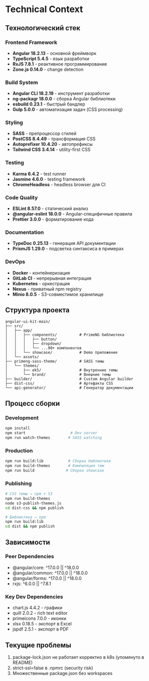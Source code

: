# Technical Context

## Технологический стек

### Frontend Framework
- **Angular 18.2.13** - основной фреймворк
- **TypeScript 5.4.5** - язык разработки
- **RxJS 7.8.1** - реактивное программирование
- **Zone.js 0.14.0** - change detection

### Build System
- **Angular CLI 18.2.19** - инструмент разработки
- **ng-packagr 18.0.0** - сборка Angular библиотеки
- **esbuild 0.23.1** - быстрый бандлер
- **Gulp 5.0.0** - автоматизация задач (CSS processing)

### Styling
- **SASS** - препроцессор стилей
- **PostCSS 8.4.49** - трансформация CSS
- **Autoprefixer 10.4.20** - автопрефиксы
- **Tailwind CSS 3.4.14** - utility-first CSS

### Testing
- **Karma 6.4.2** - test runner
- **Jasmine 4.6.0** - testing framework
- **ChromeHeadless** - headless browser для CI

### Code Quality
- **ESLint 8.57.0** - статический анализ
- **@angular-eslint 18.0.0** - Angular-специфичные правила
- **Prettier 3.0.0** - форматирование кода

### Documentation
- **TypeDoc 0.25.13** - генерация API документации
- **PrismJS 1.29.0** - подсветка синтаксиса в примерах

### DevOps
- **Docker** - контейнеризация
- **GitLab CI** - непрерывная интеграция
- **Kubernetes** - оркестрация
- **Nexus** - приватный npm registry
- **Minio 8.0.5** - S3-совместимое хранилище

## Структура проекта

```
angular-ui-kit-main/
├── src/
│   ├── app/
│   │   ├── components/          # PrimeNG библиотека
│   │   │   ├── button/
│   │   │   ├── dropdown/
│   │   │   └── ...90+ компонентов
│   │   └── showcase/            # Demo приложение
│   └── assets/
├── primeng-sass-theme/          # SASS темы
│   └── themes/
│       ├── ek5/                 # Внутренние темы
│       └── brand/               # Внешние темы
├── builder/                     # Custom Angular builder
├── dist-css/                    # Артефакты CSS
└── api-generator/               # Генератор документации
```

## Процесс сборки

### Development
```bash
npm install
npm start                    # Dev server
npm run watch-themes        # SASS watching
```

### Production
```bash
npm run build:lib           # Сборка библиотеки
npm run build-themes        # Компиляция тем
npm run build              # Сборка showcase
```

### Publishing
```bash
# CSS темы → npm + S3
npm run build-themes
node s3-publish-themes.js
cd dist-css && npm publish

# Библиотека → npm
npm run build:lib
cd dist && npm publish
```

## Зависимости

### Peer Dependencies
- @angular/core: ^17.0.0 || ^18.0.0
- @angular/common: ^17.0.0 || ^18.0.0
- @angular/forms: ^17.0.0 || ^18.0.0
- rxjs: ^6.0.0 || ^7.8.1

### Key Dev Dependencies
- chart.js 4.4.2 - графики
- quill 2.0.2 - rich text editor
- primeicons 7.0.0 - иконки
- xlsx 0.18.5 - экспорт в Excel
- jspdf 2.5.1 - экспорт в PDF

## Текущие проблемы
1. package-lock.json не работает корректно в k8s (упомянуто в README)
2. strict-ssl=false в .npmrc (security risk)
3. Множественные package.json без workspaces
